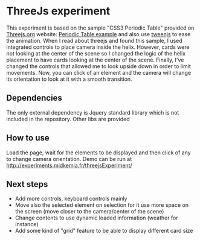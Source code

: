 ThreeJs experiment
======
This experiment is based on the sample "CSS3 Periodic Table" provided on [Threejs.org](http://threejs.org) website: [Periodic Table example](http://threejs.org/examples/#css3d_periodictable) and also use [tweenjs](http://github.com/sole/tween.js) to ease the animation.
When I read about threejs and found this sample, I used integrated controls to place camera inside the helix. However, cards were not looking at the center of the scene so I changed the logic of the helix placement to have cards looking at the center of the scene.
Finally, I've changed the controls that allowed me to look upside down in order to limit movements. Now, you can click of an element and the camera will change its orientation to look at it with a smooth transition.

Dependencies
------
The only external dependency is Jquery standard library which is not included in the repository. Other libs are provided

How to use
------
Load the page, wait for the elements to be displayed and then click of any to change camera orientation. Demo can be run at http://experiments.midkemia.fr/threejsExperiment/

Next steps
------
- Add more controls, keyboard controls mainly
- Move also the selected element on selection for it use more space on the screen (move closer to the camera/center of the scene)
- Change contents to use dynamic loaded information (weather for instance)
- Add some kind of "grid" feature to be able to display different card size

